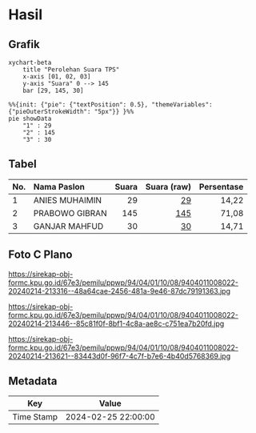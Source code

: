 # Hasil

## Grafik

```mermaid
xychart-beta
    title "Perolehan Suara TPS"
    x-axis [01, 02, 03]
    y-axis "Suara" 0 --> 145
    bar [29, 145, 30]
```

```mermaid
%%{init: {"pie": {"textPosition": 0.5}, "themeVariables": {"pieOuterStrokeWidth": "5px"}} }%%
pie showData
    "1" : 29
    "2" : 145
    "3" : 30
```

## Tabel

| No. | Nama Paslon    | Suara | Suara (raw) | Persentase |
|:--- |:-------------- | -----:| -----------:| ----------:|
| 1   | ANIES MUHAIMIN | 29    | [29][p-1]   | 14,22      |
| 2   | PRABOWO GIBRAN | 145   | [145][p-2]  | 71,08      |
| 3   | GANJAR MAHFUD  | 30    | [30][p-3]   | 14,71      |


[p-1]: https://github.com/gigit-pemilu/pemilu-2024-94-papua-tengah/blob/main/pilpres/hitung-suara/sub/94-papua-tengah/sub/04-mimika/sub/01-mimika-baru/sub/1008-pasar-sentral/sub/022-tps/sub/paslon-1.txt
[p-2]: https://github.com/gigit-pemilu/pemilu-2024-94-papua-tengah/blob/main/pilpres/hitung-suara/sub/94-papua-tengah/sub/04-mimika/sub/01-mimika-baru/sub/1008-pasar-sentral/sub/022-tps/sub/paslon-2.txt
[p-3]: https://github.com/gigit-pemilu/pemilu-2024-94-papua-tengah/blob/main/pilpres/hitung-suara/sub/94-papua-tengah/sub/04-mimika/sub/01-mimika-baru/sub/1008-pasar-sentral/sub/022-tps/sub/paslon-3.txt

## Foto C Plano

https://sirekap-obj-formc.kpu.go.id/67e3/pemilu/ppwp/94/04/01/10/08/9404011008022-20240214-213316--48a64cae-2456-481a-9e46-87dc79191363.jpg

https://sirekap-obj-formc.kpu.go.id/67e3/pemilu/ppwp/94/04/01/10/08/9404011008022-20240214-213446--85c81f0f-8bf1-4c8a-ae8c-c751ea7b20fd.jpg

https://sirekap-obj-formc.kpu.go.id/67e3/pemilu/ppwp/94/04/01/10/08/9404011008022-20240214-213621--83443d0f-96f7-4c7f-b7e6-4b40d5768369.jpg


## Metadata

| Key        | Value               |
| ---------- | ------------------- |
| Time Stamp | 2024-02-25 22:00:00 |



